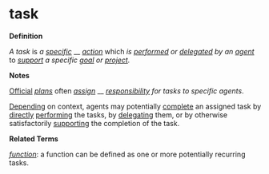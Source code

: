 # task

**Definition**

_A task_ is _a_ [_specific_](https://github.com/gcassel/Modular-Organization-Terminology/blob/master/terms/specific.md) __ [_action_](https://github.com/gcassel/Modular-Organization-Terminology/blob/master/terms/act.md) which _is_ [_performed_](https://github.com/gcassel/Modular-Organization-Terminology/blob/master/terms/perform.md) _or_ [_delegated_](https://github.com/gcassel/Modular-Organization-Terminology/blob/master/terms/delegate.md) _by an_ [_agent_](https://github.com/gcassel/Modular-Organization-Terminology/blob/master/terms/agent.md) to [_support_](https://github.com/gcassel/Modular-Organization-Terminology/blob/master/terms/support.md) _a specific_ [_goal_](https://github.com/gcassel/Modular-Organization-Terminology/blob/master/terms/goal.md) _or_ [_project_](https://github.com/gcassel/Modular-Organization-Terminology/blob/master/terms/project.md)_._

**Notes**

[Official](https://github.com/gcassel/Modular-Organization-Terminology/blob/master/terms/official.md) [_plans_](https://github.com/gcassel/Modular-Organization-Terminology/blob/master/terms/plan.md) often [_assign_](https://github.com/gcassel/Modular-Organization-Terminology/blob/master/terms/assign.md) __ [_responsibility_](https://github.com/gcassel/Modular-Organization-Terminology/blob/master/terms/responsibility.md) _for tasks to specific agents_.

[Depending](https://github.com/gcassel/Modular-Organization-Terminology/blob/master/terms/require.md) on context, agents may potentially [complete](https://github.com/gcassel/Modular-Organization-Terminology/blob/master/terms/complete.md) an assigned task by [directly](https://github.com/gcassel/Modular-Organization-Terminology/blob/master/terms/direct.md) [performing](https://github.com/gcassel/Modular-Organization-Terminology/blob/master/terms/perform.md) the tasks, by [delegating](https://github.com/gcassel/Modular-Organization-Terminology/blob/master/terms/delegate.md) them, or by otherwise satisfactorily [supporting](https://github.com/gcassel/Modular-Organization-Terminology/blob/master/terms/support.md) the completion of the task.

**Related Terms**

[_function_](https://github.com/gcassel/Modular-Organization-Terminology/blob/master/terms/function.md): a function can be defined as one or more potentially recurring tasks.
